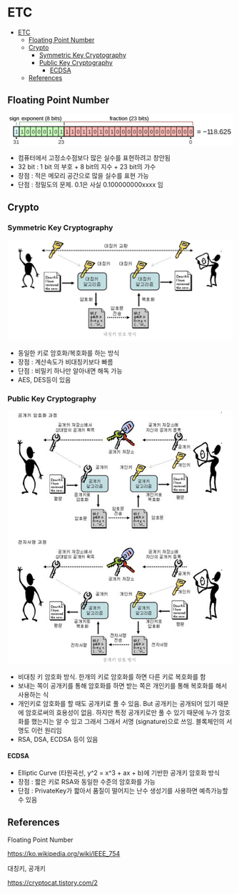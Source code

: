 # ETC

- [ETC](#etc)
  - [Floating Point Number](#floating-point-number)
  - [Crypto](#crypto)
    - [Symmetric Key Cryptography](#symmetric-key-cryptography)
    - [Public Key Cryptography](#public-key-cryptography)
      - [ECDSA](#ecdsa)
  - [References](#references)

## Floating Point Number

![floating-point-number](./img/floating-point-number.png)

- 컴퓨터에서 고정소수점보다 많은 실수를 표현하려고 창안됨
- 32 bit : 1 bit 의 부호 + 8 bit의 지수 + 23 bit의 가수
- 장점 : 적은 메모리 공간으로 많을 실수를 표현 가능
- 단점 : 정밀도의 문제. 0.1은 사실 0.100000000xxxx 임

## Crypto

### Symmetric Key Cryptography

![symmetric-key-cryptography](./img/symmetric-key-cryptography.png)

- 동일한 키로 암호화/복호화를 하는 방식
- 장점 : 계산속도가 비대칭키보다 빠름
- 단점 : 비밀키 하나만 알아내면 해독 가능
- AES, DES등이 있음

### Public Key Cryptography

![public-key-cryptography](./img/public-key-cryptography.png)

- 비대칭 키 암호화 방식. 한개의 키로 암호화를 하면 다른 키로 복호화를 함
- 보내는 쪽이 공개키를 통해 암호화를 하면 받는 쪽은 개인키를 통해 복호화를 해서 사용하는 식
- 개인키로 암호화를 할 때도 공개키로 풀 수 있음. But 공개키는 공개되어 있기 때문에 암호로써의 효용성이 없음. 하지만 특정 공개키로만 풀 수 있기 때문에 누가 암호화를 했는지는 알 수 있고 그래서 그래서 서명 (signature)으로 쓰임. 블록체인의 서명도 이런 원리임
- RSA, DSA, ECDSA 등이 있음

#### ECDSA

- Elliptic Curve (타원곡선, y^2 = x^3 + ax + b)에 기반한 공개키 암호화 방식
- 장점 : 짧은 키로 RSA와 동일한 수준의 암호화를 가능
- 단점 : PrivateKey가 짧아서 품질이 떨어지는 난수 생성기를 사용하면 예측가능할 수 있음

## References

Floating Point Number

https://ko.wikipedia.org/wiki/IEEE_754

대칭키, 공개키

https://cryptocat.tistory.com/2